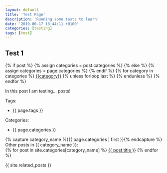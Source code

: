 ```yaml
---
layout: default
title: 'Test Page'
description: 'Running some tests to learn'
date: '2019-06-17 18:44:11 +0100'
categories: [testing]
tags: [test]
---
```


## Test 1

<!-- SHOW CATEGORIES -->
<div class="post-categories">
  {% if post %}
    {% assign categories = post.categories %}
  {% else %}
    {% assign categories = page.categories %}
  {% endif %}
  {% for category in categories %}
  <a href="{{site.baseurl}}/categories/#{{category|slugize}}">{{category}}</a>
  {% unless forloop.last %}&nbsp;{% endunless %}
  {% endfor %}
</div>

<!-- CONTENT -->
In this post I am testing... posts!  

Tags:  
- {{ page.tags }}  

Categories:  
- {{ page.categories }}  

{% capture category_name %}{{ page.categories | first }}{% endcapture %}
Other posts in {{ category_name }}:  
{% for post in site.categories[category_name] %} <span class="related_post"><a href="{{ post.url }}">{{ post.title }}</a></span> {% endfor %}

{{ site.related_posts }}
